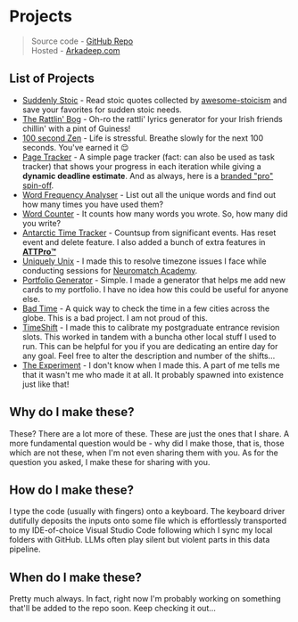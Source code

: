 # Projects

> Source code - [GitHub Repo](https://github.com/drarkadeep/projects) <br>
> Hosted - [Arkadeep.com](https://arkadeep.com/projects)

## List of Projects
- [Suddenly Stoic](https://arkadeep.com/projects/suddenly-stoic/index.html) - Read stoic quotes collected by [awesome-stoicism](https://github.com/DavidWells/awesome-stoicism/tree/master) and save your favorites for sudden stoic needs.
- [The Rattlin' Bog](https://arkadeep.com/projects/the-rattlin-bog/index.html) - Oh-ro the rattli' lyrics generator for your Irish friends chillin' with a pint of Guiness!
- [100 second Zen](https://arkadeep.com/projects/100-second-zen/index.html) - Life is stressful. Breathe slowly for the next 100 seconds. You've earned it 😌
- [Page Tracker](https://arkadeep.com/projects/page-tracker/index.html) - A simple page tracker (fact: can also be used as task tracker) that shows your progress in each iteration while giving a **dynamic deadline estimate**. And as always, here is a [branded "pro" spin-off](https://arkadeep.com/projects/page-tracker/pro.html).
- [Word Frequency Analyser](https://arkadeep.com/projects/word-frequency-analyser/index.html) - List out all the unique words and find out how many times you have used them?
- [Word Counter](https://arkadeep.com/projects/word-counter/index.html) - It counts how many words you wrote. So, how many did you write?
- [Antarctic Time Tracker](https://arkadeep.com/projects/att/index.html) - Countsup from significant events. Has reset event and delete feature. I also added a bunch of extra features in [**ATTPro™️**](https://arkadeep.com/projects/att/pro.html)
- [Uniquely Unix](https://arkadeep.com/projects/uniquely-unix/index.html) - I made this to resolve timezone issues I face while conducting sessions for [Neuromatch Academy](https://compneuro.neuromatch.io/).
- [Portfolio Generator](https://arkadeep.com/projects/portfolio-generator/index.html) - Simple. I made a generator that helps me add new cards to my portfolio. I have no idea how this could be useful for anyone else.
- [Bad Time](https://arkadeep.com/projects/bad-time/index.html) - A quick way to check the time in a few cities across the globe. This is a bad project. I am not proud of this.
- [TimeShift](https://arkadeep.com/projects/timeshift/index.html) - I made this to calibrate my postgraduate entrance revision slots. This worked in tandem with a buncha other local stuff I used to run. This can be helpful for you if you are dedicating an entire day for any goal. Feel free to alter the description and number of the shifts...
- [The Experiment](https://arkadeep.com/projects/the-experiment/index.html) - I don't know when I made this. A part of me tells me that it wasn't me who made it at all. It probably spawned into existence just like that! 

## Why do I make these?
These? There are a lot more of these. These are just the ones that I share. A more fundamental question would be - why did I make those, that is, those which are not these, when I'm not even sharing them with you. As for the question you asked, I make these for sharing with you.

## How do I make these?
I type the code (usually with fingers) onto a keyboard. The keyboard driver dutifully deposits the inputs onto some file which is effortlessly transported to my IDE-of-choice Visual Studio Code following which I sync my local folders with GitHub. LLMs often play silent but violent parts in this data pipeline.

## When do I make these?
Pretty much always. In fact, right now I'm probably working on something that'll be added to the repo soon. Keep checking it out...
